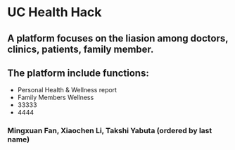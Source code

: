 # UC Health Hack 

## A platform focuses on the liasion among doctors, clinics, patients, family member.


## The platform include functions:
* Personal Health & Wellness report
* Family Members Wellness
* 33333
* 4444


### Mingxuan Fan, Xiaochen Li, Takshi Yabuta (ordered by last name)

